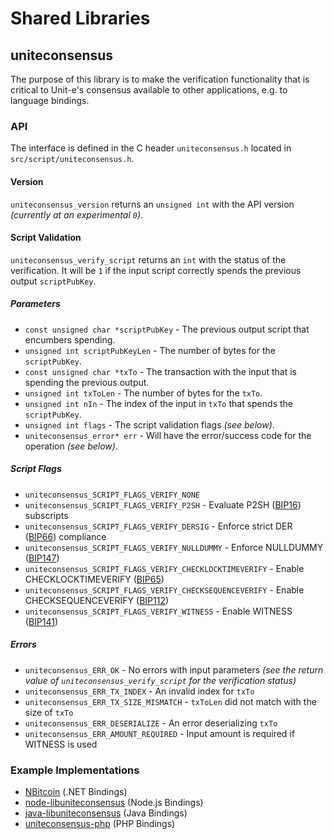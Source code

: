 Shared Libraries
================

## uniteconsensus

The purpose of this library is to make the verification functionality that is critical to Unit-e's consensus available to other applications, e.g. to language bindings.

### API

The interface is defined in the C header `uniteconsensus.h` located in  `src/script/uniteconsensus.h`.

#### Version

`uniteconsensus_version` returns an `unsigned int` with the API version *(currently at an experimental `0`)*.

#### Script Validation

`uniteconsensus_verify_script` returns an `int` with the status of the verification. It will be `1` if the input script correctly spends the previous output `scriptPubKey`.

##### Parameters
- `const unsigned char *scriptPubKey` - The previous output script that encumbers spending.
- `unsigned int scriptPubKeyLen` - The number of bytes for the `scriptPubKey`.
- `const unsigned char *txTo` - The transaction with the input that is spending the previous output.
- `unsigned int txToLen` - The number of bytes for the `txTo`.
- `unsigned int nIn` - The index of the input in `txTo` that spends the `scriptPubKey`.
- `unsigned int flags` - The script validation flags *(see below)*.
- `uniteconsensus_error* err` - Will have the error/success code for the operation *(see below)*.

##### Script Flags
- `uniteconsensus_SCRIPT_FLAGS_VERIFY_NONE`
- `uniteconsensus_SCRIPT_FLAGS_VERIFY_P2SH` - Evaluate P2SH ([BIP16](https://github.com/unite/bips/blob/master/bip-0016.mediawiki)) subscripts
- `uniteconsensus_SCRIPT_FLAGS_VERIFY_DERSIG` - Enforce strict DER ([BIP66](https://github.com/unite/bips/blob/master/bip-0066.mediawiki)) compliance
- `uniteconsensus_SCRIPT_FLAGS_VERIFY_NULLDUMMY` - Enforce NULLDUMMY ([BIP147](https://github.com/unite/bips/blob/master/bip-0147.mediawiki))
- `uniteconsensus_SCRIPT_FLAGS_VERIFY_CHECKLOCKTIMEVERIFY` - Enable CHECKLOCKTIMEVERIFY ([BIP65](https://github.com/unite/bips/blob/master/bip-0065.mediawiki))
- `uniteconsensus_SCRIPT_FLAGS_VERIFY_CHECKSEQUENCEVERIFY` - Enable CHECKSEQUENCEVERIFY ([BIP112](https://github.com/unite/bips/blob/master/bip-0112.mediawiki))
- `uniteconsensus_SCRIPT_FLAGS_VERIFY_WITNESS` - Enable WITNESS ([BIP141](https://github.com/unite/bips/blob/master/bip-0141.mediawiki))

##### Errors
- `uniteconsensus_ERR_OK` - No errors with input parameters *(see the return value of `uniteconsensus_verify_script` for the verification status)*
- `uniteconsensus_ERR_TX_INDEX` - An invalid index for `txTo`
- `uniteconsensus_ERR_TX_SIZE_MISMATCH` - `txToLen` did not match with the size of `txTo`
- `uniteconsensus_ERR_DESERIALIZE` - An error deserializing `txTo`
- `uniteconsensus_ERR_AMOUNT_REQUIRED` - Input amount is required if WITNESS is used

### Example Implementations
- [NBitcoin](https://github.com/NicolasDorier/NBitcoin/blob/master/NBitcoin/Script.cs#L814) (.NET Bindings)
- [node-libuniteconsensus](https://github.com/bitpay/node-libuniteconsensus) (Node.js Bindings)
- [java-libuniteconsensus](https://github.com/dexX7/java-libuniteconsensus) (Java Bindings)
- [uniteconsensus-php](https://github.com/Bit-Wasp/uniteconsensus-php) (PHP Bindings)
